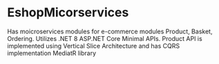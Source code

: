 # EshopMicorservices
Has moicroservices modules for e-commerce modules Product, Basket, Ordering.
Utilizes .NET 8 ASP.NET Core Minimal APIs.
Product API is implemented using Vertical Slice Architecture and has CQRS implementation MediatR library
